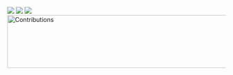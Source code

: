 ![](https://github-readme-stats.vercel.app/api?username=Mxtthieu&show_icons=true&theme=midnight-purple&line_height=27)
![](https://github-readme-stats.vercel.app/api/top-langs/?username=Mxtthieu&theme=midnight-purple&langs_count=3&hide=css,html,CMake,Makefile)
[![](https://github-readme-stats.vercel.app/api/wakatime?username=Mxtthieu)](https://github.com/anuraghazra/github-readme-stats)
<img src="https://raw.githubusercontent.com/nilfalse/nilfalse/master/contributions.gif" alt="Contributions" width="794px" height="123px"/>
